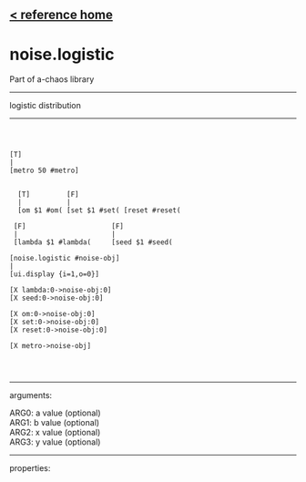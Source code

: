 [< reference home](ceammc_lib.html)
---

# noise.logistic


Part of a-chaos library

---

logistic distribution
<br>


---


```



[T]
|
[metro 50 #metro]


  [T]         [F]
  |           |
  [om $1 #om( [set $1 #set( [reset #reset(

 [F]                     [F]
 |                       |
 [lambda $1 #lambda(     [seed $1 #seed(    

[noise.logistic #noise-obj]
|
[ui.display {i=1,o=0}]

[X lambda:0->noise-obj:0]  
[X seed:0->noise-obj:0] 

[X om:0->noise-obj:0]
[X set:0->noise-obj:0]
[X reset:0->noise-obj:0]

[X metro->noise-obj]


            
```

---
arguments:

ARG0: a value (optional)<br>
ARG1: b value (optional)<br>
ARG2: x value (optional)<br>
ARG3: y value (optional)<br>

---
properties:


